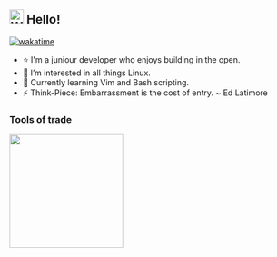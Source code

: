 <h2 align="left"> <img src="https://media.giphy.com/media/hvRJCLFzcasrR4ia7z/giphy.gif" alt="Waving Hand" width="25px" height="25px"> Hello! </h2>


[![wakatime](https://wakatime.com/badge/user/018d2724-5245-41f2-bacd-7b68daa01c31.svg)](https://wakatime.com/@018d2724-5245-41f2-bacd-7b68daa01c31)

- ⭐️ I'm a juniour developer who enjoys building in the open.
- 👀 I’m interested in all things Linux.
- 🌱 Currently learning Vim and Bash scripting.
- ⚡ Think-Piece: Embarrassment is the cost of entry. ~ Ed Latimore

 ### Tools of trade 

<a href="https://github.com/mbuguadouglas/convoychat">
  <img height=200 align="center" src="https://github-readme-stats.vercel.app/api/top-langs?username=mbvgua&layout=compact&langs_count=8&card_width=320&theme=radical" theme="transparent" /> 
